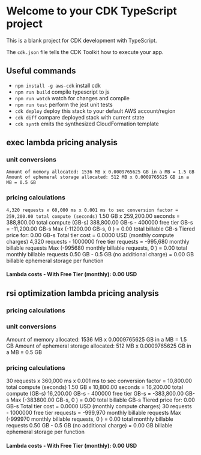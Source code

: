 # Welcome to your CDK TypeScript project

This is a blank project for CDK development with TypeScript.

The `cdk.json` file tells the CDK Toolkit how to execute your app.

## Useful commands

* `npm install -g aws-cdk`  install cdk
* `npm run build`   compile typescript to js
* `npm run watch`   watch for changes and compile
* `npm run test`    perform the jest unit tests
* `cdk deploy`      deploy this stack to your default AWS account/region
* `cdk diff`        compare deployed stack with current state
* `cdk synth`       emits the synthesized CloudFormation template

## exec lambda pricing analysis

### unit conversions
`Amount of memory allocated: 1536 MB x 0.0009765625 GB in a MB = 1.5 GB`
`Amount of ephemeral storage allocated: 512 MB x 0.0009765625 GB in a MB = 0.5 GB`


### pricing calculations
`4,320 requests x 60,000 ms x 0.001 ms to sec conversion factor = 259,200.00 total compute (seconds)`
1.50 GB x 259,200.00 seconds = 388,800.00 total compute (GB-s)
388,800.00 GB-s - 400000 free tier GB-s = -11,200.00 GB-s
Max (-11200.00 GB-s, 0 ) = 0.00 total billable GB-s
Tiered price for: 0.00 GB-s
Total tier cost = 0.0000 USD (monthly compute charges)
4,320 requests - 1000000 free tier requests = -995,680 monthly billable requests
Max (-995680 monthly billable requests, 0 ) = 0.00 total monthly billable requests
0.50 GB - 0.5 GB (no additional charge) = 0.00 GB billable ephemeral storage per function

#### Lambda costs - With Free Tier (monthly): 0.00 USD


## rsi optimization lambda pricing analysis

### pricing calculations

### unit conversions
Amount of memory allocated: 1536 MB x 0.0009765625 GB in a MB = 1.5 GB
Amount of ephemeral storage allocated: 512 MB x 0.0009765625 GB in a MB = 0.5 GB

### pricing calculations
30 requests x 360,000 ms x 0.001 ms to sec conversion factor = 10,800.00 total compute (seconds)
1.50 GB x 10,800.00 seconds = 16,200.00 total compute (GB-s)
16,200.00 GB-s - 400000 free tier GB-s = -383,800.00 GB-s
Max (-383800.00 GB-s, 0 ) = 0.00 total billable GB-s
Tiered price for: 0.00 GB-s
Total tier cost = 0.0000 USD (monthly compute charges)
30 requests - 1000000 free tier requests = -999,970 monthly billable requests
Max (-999970 monthly billable requests, 0 ) = 0.00 total monthly billable requests
0.50 GB - 0.5 GB (no additional charge) = 0.00 GB billable ephemeral storage per function

#### Lambda costs - With Free Tier (monthly): 0.00 USD
